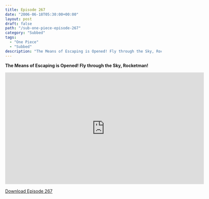```yaml
---
title: Episode 267
date: "2006-06-18T05:30:00+00:00"
layout: post
draft: false
path: "/sub-one-piece-episode-267"
category: "Subbed"
tags:
  - "One Piece"
  - "Subbed"
description: "The Means of Escaping is Opened! Fly through the Sky, Rocketman!"
---
```


**The Means of Escaping is Opened! Fly through the Sky, Rocketman!**

<iframe width="640" height="360" src="https://www.rapidvideo.com/e/FXQHFY8ZM8" frameborder="0" marginwidth=0 marginheight=0 scrolling=no allowfullscreen></iframe>

<a href="http://ouo.io/qs/eCodkFEQ?s=https://rapidvid.to/d/https://www.rapidvideo.com/e/FXQHFY8ZM8">Download Episode 267</a>

